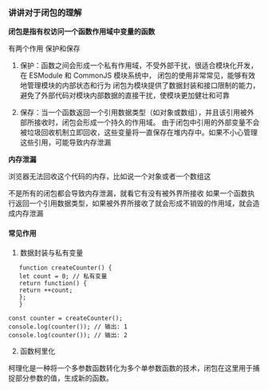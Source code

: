 ### 讲讲对于闭包的理解

**闭包是指有权访问一个函数作用域中变量的函数**

有两个作用 保护和保存

1. 保护：函数之间会形成一个私有作用域，不受外部干扰，很适合模块化开发，在 ESModule 和 CommonJS 模块系统中，
   闭包的使用非常常见，能够有效地管理模块的内部状态和行为
   闭包为模块提供了数据封装和接口限制的能力，避免了外部代码对模块内部数据的直接干扰，使模块更加健壮和可靠

2. 保存：当一个函数返回一个引用数据类型（如对象或数组），并且该引用被外部所接收时，闭包会形成一个持久的作用域。
   由于闭包中引用的外部变量不会被垃圾回收机制立即回收，这些变量将一直保存在堆内存中。如果不小心管理这些引用，可能导致内存泄漏

**内存泄漏**

浏览器无法回收这个代码的内存，比如说一个对象或者一个数组这

不是所有的闭包都会导致内存泄漏，就看它有没有被外界所接收
如果一个函数执行返回一个引用数据类型，如果被外界所接收了就会形成不销毁的作用域，就会造成内存泄漏

#### 常见作用

1. 数据封装与私有变量

```
   function createCounter() {
   let count = 0; // 私有变量
   return function() {
   return ++count;
   };
   }

const counter = createCounter();
console.log(counter()); // 输出: 1
console.log(counter()); // 输出: 2

```

2. 函数柯里化

柯理化是一种将一个多参数函数转化为多个单参数函数的技术，闭包在这里用于捕捉部分参数的值，生成新的函数。
